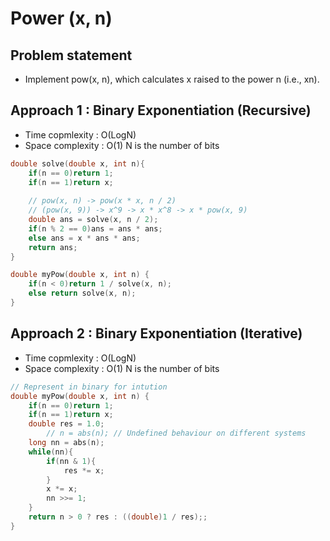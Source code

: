 # Power (x, n)

## Problem statement

- Implement pow(x, n), which calculates x raised to the power n (i.e., xn).

## Approach 1 : Binary Exponentiation (Recursive)

- Time copmlexity : O(LogN)
- Space complexity : O(1)
N is the number of bits

```cpp
double solve(double x, int n){
    if(n == 0)return 1;
    if(n == 1)return x;
    
    // pow(x, n) -> pow(x * x, n / 2)
    // (pow(x, 9)) -> x^9 -> x * x^8 -> x * pow(x, 9)
    double ans = solve(x, n / 2);
    if(n % 2 == 0)ans = ans * ans; 
    else ans = x * ans * ans;
    return ans;
}

double myPow(double x, int n) {
    if(n < 0)return 1 / solve(x, n);
    else return solve(x, n);
}
```

## Approach 2 : Binary Exponentiation (Iterative)

- Time copmlexity : O(LogN)
- Space complexity : O(1)
N is the number of bits

```cpp
// Represent in binary for intution
double myPow(double x, int n) {
    if(n == 0)return 1;
    if(n == 1)return x;
    double res = 1.0;
        // n = abs(n); // Undefined behaviour on different systems
    long nn = abs(n);
    while(nn){
        if(nn & 1){
            res *= x;
        }
        x *= x;
        nn >>= 1;
    }
    return n > 0 ? res : ((double)1 / res);;
}
```